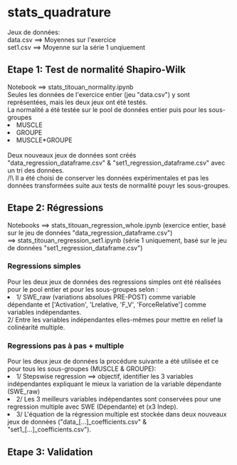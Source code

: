 # stats_quadrature

Jeux de données:<br>
data.csv ==> Moyennes sur l'exercice<br>
set1.csv ==> Moyenne sur la série 1 unqiuement

<h2>Etape 1: Test de normalité Shapiro-Wilk</h2>
  Notebook ==>  stats_titouan_normality.ipynb<br>
  Seules les données de l'exercice entier (jeu "data.csv") y sont représentées, mais les deux jeux ont été testés.<br>
  La normalité a été testée sur le pool de données entier puis pour les sous-groupes<br>
    <li>MUSCLE</li>
    <li>GROUPE</li>
    <li>MUSCLE*GROUPE</li>
<br>
Deux nouveaux jeux de données sont créés "data_regression_dataframe.csv" & "set1_regression_dataframe.csv" avec un tri des données.<br>
  /!\ Il a été choisi de conserver les données expérimentales et pas les données transformées suite aux tests de normalité pouyr les sous-groupes.<br>

<h2>Etape 2: Régressions </h2>
  Notebooks ==> stats_titouan_regression_whole.ipynb (exercice entier, basé sur le jeu de données "data_regression_dataframe.csv")<br>
            ==> stats_titouan_regression_set1.ipynb (série 1 uniquement, basé sur le jeu de données "set1_regression_dataframe.csv")<br>
  <h3>Regressions simples</h3>
    Pour les deux jeux de données des regressions simples ont été réalisées pour le pool entier et pour les sous-groupes selon :<br>
      <li>1/ SWE_raw (variations absolues PRE-POST) comme variable dépendante et ['Activation', 'Lrelative, 'F_V', 'ForceRelative'] comme variables indépendantes.</li>
      2/ Entre les variables indépendantes elles-mêmes pour mettre en relief la colinéarité multiple.</li>
  <h3>Regressions pas à pas + multiple</h3>
    Pour les deux jeux de données la procédure suivante a été utilisée et ce pour tous les sous-groupes (MUSCLE & GROUPE):
      <li>1/ Stepswise regression ==> objectif, identifier les 3 variables indépendantes expliquant le mieux la variation de la variable dépendante (SWE_raw)</li>
      <li>2/ Les 3 meilleurs variables indépendantes sont conservées pour une regression multiple avec SWE (Dépendante) et (x3 Indep).</li>
      <li>3/ L'équation de la régression multiple est stockée dans deux nouveaux jeux de données ("data_[...]_coefficients.csv" & "set1_[...]_coefficients.csv").</li>
<h2>Etape 3: Validation</h2>
